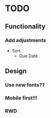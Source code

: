 # TODO

## Functionality

### Add adjustments

- Sort
  - Due Date

## Design

### Use new fonts??

### Mobile first!!!

### RWD
